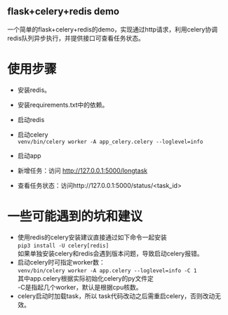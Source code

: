 ## flask+celery+redis demo

一个简单的flask+celery+redis的demo，实现通过http请求，利用celery协调redis队列异步执行，并提供接口可查看任务状态。

# 使用步骤
 - 安装redis。
 - 安装requirements.txt中的依赖。
 - 启动redis
 - 启动celery  
 ```venv/bin/celery worker -A app_celery.celery --loglevel=info```

- 启动app
- 新增任务：访问  http://127.0.0.1:5000/longtask
- 查看任务状态：访问http://127.0.0.1:5000/status/<task_id>

# 一些可能遇到的坑和建议
- 使用redis的celery安装建议直接通过如下命令一起安装  
```pip3 install -U celery[redis]```  
如果单独安装celery和redis会遇到版本问题，导致启动celery报错。
- 启动celery时可指定worker数：  
```venv/bin/celery worker -A app.celery --loglevel=info -C 1```  
其中app.celery根据实际初始化celery的py文件定  
-C是指起几个worker，默认是根据cpu核数。
- celery启动时加载task，所以 task代码改动之后需重启celery，否则改动无效。